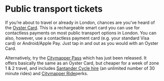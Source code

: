 # Public transport tickets

If you’re about to travel or already in London, chances are you’ve heard of the [Oyster Card](https://www.visitlondon.com/traveller-information/getting-around-london/oyster-faqs/the-basics). This is a rechargeable smart card you can use for contactless payments on most public transport options in London. You can also, however, use a contactless payment card (e.g. your standard Visa card) or Android/Apple Pay. Just tap in and out as you would with an Oyster Card.

Alternatively, try the [Citymapper Pass](https://citymapper.com/pass) which has just been released. It offers basically the same as an Oyster Card, but cheaper for a week of zone 1 & 2 travel, and includes [Santander Cycle hire](https://skedgo.com/the-ultimate-transport-guide-london/#bicycles) (an unlimited number of 30 minute rides) and [Citymapper Ride](https://skedgo.com/the-ultimate-transport-guide-london/#carsharing)perks.
